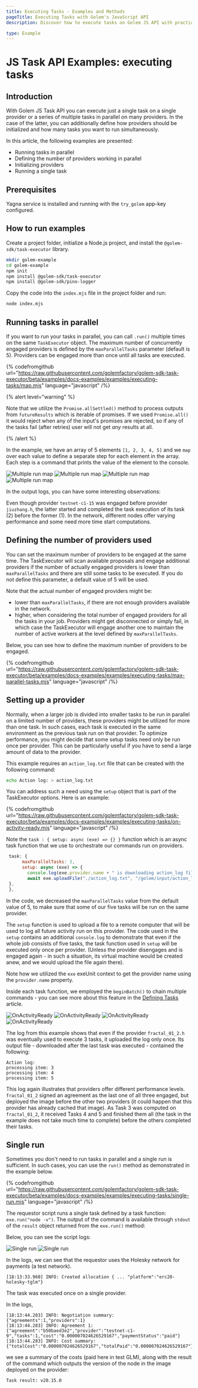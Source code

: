 ```yaml
---
title: Executing Tasks - Examples and Methods
pageTitle: Executing Tasks with Golem's JavaScript API
description: Discover how to execute tasks on Golem JS API with practical examples. Learn to run tasks in parallel, initialize providers, and handle single task executions efficiently. Ideal for Node.js developers using Golem network.

type: Example
---
```


# JS Task API Examples: executing tasks

## Introduction

With Golem JS Task API you can execute just a single task on a single provider or a series of multiple tasks in parallel on many providers. In the case of the latter, you can additionally define how providers should be initialized and how many tasks you want to run simultaneously.

In this article, the following examples are presented:

- Running tasks in parallel
- Defining the number of providers working in parallel
- Initializing providers
- Running a single task

## Prerequisites

Yagna service is installed and running with the `try_golem` app-key configured.

## How to run examples

Create a project folder, initialize a Node.js project, and install the `@golem-sdk/task-executor` library.

```bash
mkdir golem-example
cd golem-example
npm init
npm install @golem-sdk/task-executor
npm install @golem-sdk/pino-logger
```

Copy the code into the `index.mjs` file in the project folder and run:

```bash
node index.mjs
```

## Running tasks in parallel

If you want to run your tasks in parallel, you can call `.run()` multiple times on the same `TaskExecutor` object. The maximum number of concurrently engaged providers is defined by the `maxParallelTasks` parameter (default is 5). Providers can be engaged more than once until all tasks are executed.

{% codefromgithub url="https://raw.githubusercontent.com/golemfactory/golem-sdk-task-executor/beta/examples/docs-examples/examples/executing-tasks/map.mjs" language="javascript" /%}

{% alert level="warning" %}

Note that we utilize the `Promise.allSettled()` method to process outputs from `futureResults` which is iterable of promises. If we used `Promise.all()` it would reject when any of the input's promises are rejected, so if any of the tasks fail (after retries) user will not get _any_ results at all.

{% /alert %}

In the example, we have an array of 5 elements `[1, 2, 3, 4, 5]` and we `map` over each value to define a separate step for each element in the array. Each step is a command that prints the value of the element to the console.

![Multiple run map](/te/map_log_1.png)
![Multiple run map](/te/map_log_2.png)
![Multiple run map](/te/map_log_3.png)
![Multiple run map](/te/map_log_4.png)

In the output logs, you can have some interesting observations:

Even though provider `testnet-c1-15` was engaged before provider `jiuzhang.h`, the latter started and completed the task execution of its task (2) before the former (1). In the network, different nodes offer varying performance and some need more time start computations.

## Defining the number of providers used

You can set the maximum number of providers to be engaged at the same time. The TaskExecutor will scan available proposals and engage additional providers if the number of actually engaged providers is lower than `maxParallelTasks` and there are still some tasks to be executed.
If you do not define this parameter, a default value of 5 will be used.

Note that the actual number of engaged providers might be:

- lower than `maxParallelTasks`, if there are not enough providers available in the network.
- higher, when considering the total number of engaged providers for all the tasks in your job. Providers might get disconnected or simply fail, in which case the TaskExecutor will engage another one to maintain the number of active workers at the level defined by `maxParallelTasks`.

Below, you can see how to define the maximum number of providers to be engaged.

{% codefromgithub url="https://raw.githubusercontent.com/golemfactory/golem-sdk-task-executor/beta/examples/docs-examples/examples/executing-tasks/max-parallel-tasks.mjs" language="javascript" /%}

## Setting up a provider

Normally, when a larger job is divided into smaller tasks to be run in parallel on a limited number of providers, these providers might be utilized for more than one task. In such cases, each task is executed in the same environment as the previous task run on that provider. To optimize performance, you might decide that some setup tasks need only be run once per provider. This can be particularly useful if you have to send a large amount of data to the provider.

This example requires an `action_log.txt` file that can be created with the following command:

```bash
echo Action log: > action_log.txt
```

You can address such a need using the `setup` object that is part of the TaskExecutor options. Here is an example:

{% codefromgithub url="https://raw.githubusercontent.com/golemfactory/golem-sdk-task-executor/beta/examples/docs-examples/examples/executing-tasks/on-activity-ready.mjs" language="javascript" /%}

Note the `task : { setup: async (exe) => {} }` function which is an async task function that we use to orchestrate our commands run on providers.

```js
 task: {
      maxParallelTasks: 3,
      setup: async (exe) => {
        console.log(exe.provider.name + " is downloading action_log file");
        await exe.uploadFile("./action_log.txt", "/golem/input/action_log.txt");
 },
 },
```

In the code, we decreased the `maxParallelTasks` value from the default value of 5, to make sure that some of our five tasks will be run on the same provider.

The `setup` function is used to upload a file to a remote computer that will be used to log all future activity run on this provider. The code used in the `setup` contains an additional `console.log` to demonstrate that even if the whole job consists of five tasks, the task function used in `setup` will be executed only once per provider. (Unless the provider disengages and is engaged again - in such a situation, its virtual machine would be created anew, and we would upload the file again there).

Note how we utilized the `exe` exeUnit context to get the provider name using the `provider.name` property.

Inside each task function, we employed the `beginBatch()` to chain multiple commands - you can see more about this feature in the [Defining Tasks](/docs/creators/javascript/examples/composing-tasks) article.

![OnActivityReady](/te/onactivityready_1.png)
![OnActivityReady](/te/onactivityready_2.png)
![OnActivityReady](/te/onactivityready_3.png)
![OnActivityReady](/te/onactivityready_4.png)

The log from this example shows that even if the provider `fractal_01_2.h` was eventually
used to execute 3 tasks, it uploaded the log only once. Its output file - downloaded after the last task was executed - contained the following:

```
Action log:
processing item: 3
processing item: 4
processing item: 5
```

This log again illustrates that providers offer different performance levels. `fractal_01_2` signed an agreement as the last one of all three engaged, but deployed the image before the other two providers (it could happen that this provider has already cached that image). As Task 3 was computed on `fractal_01_2`, it received Tasks 4 and 5 and finished them all (the task in the example does not take much time to complete) before the others completed their tasks.

## Single run

Sometimes you don't need to run tasks in parallel and a single run is sufficient. In such cases, you can use the `run()` method as demonstrated in the example below.

{% codefromgithub url="https://raw.githubusercontent.com/golemfactory/golem-sdk-task-executor/beta/examples/docs-examples/examples/executing-tasks/single-run.mjs" language="javascript" /%}

The requestor script runs a single task defined by a task function: `exe.run("node -v")`. The output of the command is available through `stdout` of the `result` object returned from the `exe.run()` method:

Below, you can see the script logs:

![Single run](/te/run_log_1.png 'Requestor script output logs')
![Single run](/te/run_log_2.png 'Requestor script output logs')

In the logs, we can see that the requestor uses the Holesky network for payments (a test network).

```
[18:13:33.960] INFO: Created allocation { ... "platform":"erc20-holesky-tglm"}
```

The task was executed once on a single provider.

In the logs,

```
[18:13:44.283] INFO: Negotiation summary: {"agreements":1,"providers":1}
[18:13:44.283] INFO: Agreement 1: {"agreement":"b50baed3e2","provider":"testnet-c1-9","tasks":1,"cost":"0.000007024626529167","paymentStatus":"paid"}
[18:13:44.283] INFO: Cost summary: {"totalCost":"0.000007024626529167","totalPaid":"0.000007024626529167"}

```

we see a summary of the costs (paid here in test GLM), along with the result of the command which outputs the version of the node in the image deployed on the provider:

```
Task result: v20.15.0
```
